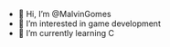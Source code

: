 - 👋 Hi, I’m @MalvinGomes
- 👀 I’m interested in game development
- 🌱 I’m currently learning C

<!---
MalvinGomes/MalvinGomes is a ✨ special ✨ repository because its `README.md` (this file) appears on your GitHub profile.
You can click the Preview link to take a look at your changes.
--->
